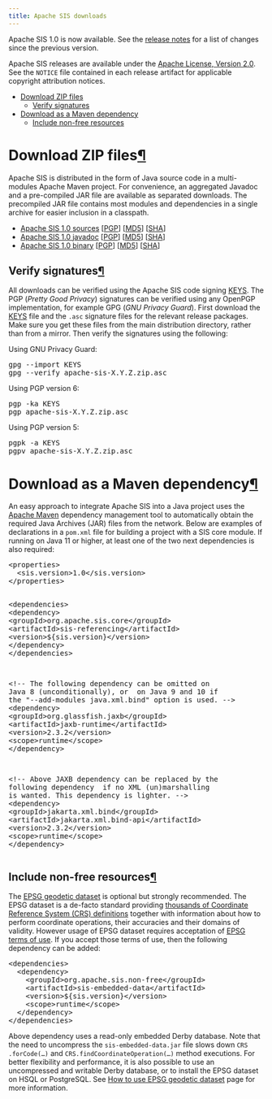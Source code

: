 ```yaml
---
title: Apache SIS downloads
---
```


<p>Apache SIS 1.0 is now available.
See the <a href="release-notes/1.0.html">release notes</a> for a list of changes since the previous version.</p>
<p>Apache SIS releases are available under the <a href="http://www.apache.org/licenses/LICENSE-2.0">Apache License, Version 2.0</a>.
See the <code>NOTICE</code> file contained in each release artifact for applicable copyright attribution notices.</p>
<div class="toc">
<ul>
<li><a href="#bundles">Download ZIP files</a><ul>
<li><a href="#release-gpg">Verify signatures</a></li>
</ul>
</li>
<li><a href="#maven">Download as a Maven dependency</a><ul>
<li><a href="#non-free">Include non-free resources</a></li>
</ul>
</li>
</ul>
</div>
<h1 id="bundles">Download ZIP files<a class="headerlink" href="#bundles" title="Permanent link">&para;</a></h1>
<p>Apache SIS is distributed in the form of Java source code in a multi-modules Apache Maven project.
For convenience, an aggregated Javadoc and a pre-compiled JAR file are available as separated downloads.
The precompiled JAR file contains most modules and dependencies in a single archive for easier inclusion
in a classpath.</p>
<ul>
<li><a href="http://www.apache.org/dyn/closer.cgi/sis/1.0/apache-sis-1.0-src.zip">Apache SIS 1.0 sources</a> [<a href="https://www.apache.org/dist/sis/1.0/apache-sis-1.0-src.zip.asc">PGP</a>] [<a href="https://www.apache.org/dist/sis/1.0/apache-sis-1.0-src.zip.md5">MD5</a>] [<a href="https://www.apache.org/dist/sis/1.0/apache-sis-1.0-src.zip.sha">SHA</a>]</li>
<li><a href="http://www.apache.org/dyn/closer.cgi/sis/1.0/apache-sis-1.0-doc.zip">Apache SIS 1.0 javadoc</a> [<a href="https://www.apache.org/dist/sis/1.0/apache-sis-1.0-doc.zip.asc">PGP</a>] [<a href="https://www.apache.org/dist/sis/1.0/apache-sis-1.0-doc.zip.md5">MD5</a>] [<a href="https://www.apache.org/dist/sis/1.0/apache-sis-1.0-doc.zip.sha">SHA</a>]</li>
<li><a href="http://www.apache.org/dyn/closer.cgi/sis/1.0/apache-sis-1.0-bin.zip">Apache SIS 1.0 binary</a>  [<a href="https://www.apache.org/dist/sis/1.0/apache-sis-1.0-bin.zip.asc">PGP</a>] [<a href="https://www.apache.org/dist/sis/1.0/apache-sis-1.0-bin.zip.md5">MD5</a>] [<a href="https://www.apache.org/dist/sis/1.0/apache-sis-1.0-bin.zip.sha">SHA</a>]</li>
</ul>
<h2 id="release-gpg">Verify signatures<a class="headerlink" href="#release-gpg" title="Permanent link">&para;</a></h2>
<p>All downloads can be verified using the Apache SIS code signing <a href="https://www.apache.org/dist/sis/KEYS">KEYS</a>.
The PGP (<em>Pretty Good Privacy</em>) signatures can be verified using any OpenPGP implementation, for example GPG (<em>GNU Privacy Guard</em>).
First download the <a href="https://www.apache.org/dist/sis/KEYS">KEYS</a> file and the <code>.asc</code> signature files for the relevant release packages.
Make sure you get these files from the main distribution directory, rather than from a mirror.
Then verify the signatures using the following:</p>
<p>Using GNU Privacy Guard:</p>
<div class="codehilite"><pre>gpg --import KEYS
gpg --verify apache-sis-X.Y.Z.zip.asc
</pre></div>


<p>Using PGP version 6:</p>
<div class="codehilite"><pre>pgp -ka KEYS
pgp apache-sis-X.Y.Z.zip.asc
</pre></div>


<p>Using PGP version 5:</p>
<div class="codehilite"><pre>pgpk -a KEYS
pgpv apache-sis-X.Y.Z.zip.asc
</pre></div>


<h1 id="maven">Download as a Maven dependency<a class="headerlink" href="#maven" title="Permanent link">&para;</a></h1>
<p>An easy approach to integrate Apache SIS into a Java project uses the <a href="http://maven.apache.org/">Apache Maven</a>
dependency management tool to automatically obtain the required Java Archives (JAR) files from the network.
Below are examples of declarations in a <code>pom.xml</code> file for building a project with a SIS core module.
If running on Java 11 or higher, at least one of the two next dependencies is also required:</p>
<div class="codehilite"><pre><span class="nt">&lt;properties&gt;</span>
  <span class="nt">&lt;sis.version&gt;</span>1.0<span class="nt">&lt;/sis.version&gt;</span>
<span class="nt">&lt;/properties&gt;</span>

<span class="nt">&lt;dependencies&gt;</span>
<span class="nt">&lt;dependency&gt;</span>
<span class="nt">&lt;groupId&gt;</span>org.apache.sis.core<span class="nt">&lt;/groupId&gt;</span>
<span class="nt">&lt;artifactId&gt;</span>sis-referencing<span class="nt">&lt;/artifactId&gt;</span>
<span class="nt">&lt;version&gt;</span>${sis.version}<span class="nt">&lt;/version&gt;</span>
<span class="nt">&lt;/dependency&gt;</span>
<span class="nt">&lt;/dependencies&gt;</span>

<span class="c">&lt;!-- The following dependency can be omitted on Java 8 (unconditionally), or</span>
<span class="c">     on Java 9 and 10 if the &quot;--add-modules java.xml.bind&quot; option is used. --&gt;</span>
<span class="nt">&lt;dependency&gt;</span>
<span class="nt">&lt;groupId&gt;</span>org.glassfish.jaxb<span class="nt">&lt;/groupId&gt;</span>
<span class="nt">&lt;artifactId&gt;</span>jaxb-runtime<span class="nt">&lt;/artifactId&gt;</span>
<span class="nt">&lt;version&gt;</span>2.3.2<span class="nt">&lt;/version&gt;</span>
<span class="nt">&lt;scope&gt;</span>runtime<span class="nt">&lt;/scope&gt;</span>
<span class="nt">&lt;/dependency&gt;</span>

<span class="c">&lt;!-- Above JAXB dependency can be replaced by the following dependency</span>
<span class="c">     if no XML (un)marshalling is wanted. This dependency is lighter. --&gt;</span>
<span class="nt">&lt;dependency&gt;</span>
<span class="nt">&lt;groupId&gt;</span>jakarta.xml.bind<span class="nt">&lt;/groupId&gt;</span>
<span class="nt">&lt;artifactId&gt;</span>jakarta.xml.bind-api<span class="nt">&lt;/artifactId&gt;</span>
<span class="nt">&lt;version&gt;</span>2.3.2<span class="nt">&lt;/version&gt;</span>
<span class="nt">&lt;scope&gt;</span>runtime<span class="nt">&lt;/scope&gt;</span>
<span class="nt">&lt;/dependency&gt;</span>
</pre></div>


<h2 id="non-free">Include non-free resources<a class="headerlink" href="#non-free" title="Permanent link">&para;</a></h2>
<p>The <a href="http://www.epsg.org/">EPSG geodetic dataset</a> is optional but strongly recommended.
The EPSG dataset is a de-facto standard providing
<a href="tables/CoordinateReferenceSystems.html">thousands of Coordinate Reference System (CRS) definitions</a>
together with information about how to perform coordinate operations, their accuracies and their domains of validity.
However usage of EPSG dataset requires acceptation of <a href="https://epsg.org/terms-of-use.html">EPSG terms of use</a>.
If you accept those terms of use, then the following dependency can be added:</p>
<div class="codehilite"><pre><span class="nt">&lt;dependencies&gt;</span>
  <span class="nt">&lt;dependency&gt;</span>
    <span class="nt">&lt;groupId&gt;</span>org.apache.sis.non-free<span class="nt">&lt;/groupId&gt;</span>
    <span class="nt">&lt;artifactId&gt;</span>sis-embedded-data<span class="nt">&lt;/artifactId&gt;</span>
    <span class="nt">&lt;version&gt;</span>${sis.version}<span class="nt">&lt;/version&gt;</span>
    <span class="nt">&lt;scope&gt;</span>runtime<span class="nt">&lt;/scope&gt;</span>
  <span class="nt">&lt;/dependency&gt;</span>
<span class="nt">&lt;/dependencies&gt;</span>
</pre></div>


<p>Above dependency uses a read-only embedded Derby database.
Note that the need to uncompress the <code>sis-embedded-data.jar</code> file
slows down <code>CRS​.forCode(…)</code> and <code>CRS​.findCoordinateOperation(…)</code> method executions.
For better flexibility and performance, it is also possible to use an uncompressed
and writable Derby database, or to install the EPSG dataset on HSQL or PostgreSQL.
See <a href="epsg.html">How to use EPSG geodetic dataset</a> page for more information.</p>
